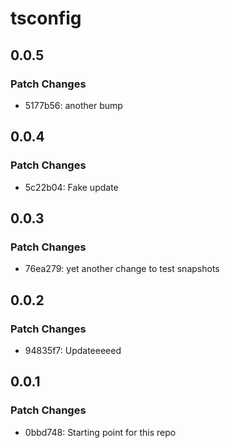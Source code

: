 # tsconfig

## 0.0.5

### Patch Changes

- 5177b56: another bump

## 0.0.4

### Patch Changes

- 5c22b04: Fake update

## 0.0.3

### Patch Changes

- 76ea279: yet another change to test snapshots

## 0.0.2

### Patch Changes

- 94835f7: Updateeeeed

## 0.0.1

### Patch Changes

- 0bbd748: Starting point for this repo
